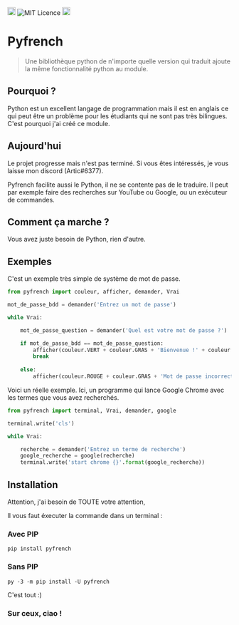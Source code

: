 <a href="https://discord.gg/GM2wSefRUT"><img src="https://discord.com/api/guilds/903297618728349736/embed.png" alt="Discord" height="18"></a> ![MIT Licence](https://warehouse-camo.ingress.cmh1.psfhosted.org/f564a2fa3d89c69619dfabf8a770353094df052f/68747470733a2f2f696d672e736869656c64732e696f2f6769746875622f6c6963656e73652f6a776f646465722f707976657273696f6e2d696e666f2e737667) <a href="https://badge.fury.io/py/pyfrench"><img src="https://d25lcipzij17d.cloudfront.net/badge.svg?id=py&r=r&type=6e&v=0.2.2&x2=0" alt="PyPI version" height="18"></a>
# Pyfrench

> Une bibliothèque python de n'importe quelle version qui traduit ajoute la même fonctionnalité python au module.

## Pourquoi ?

Python est un excellent langage de programmation mais il est en anglais ce qui peut être un problème pour les étudiants qui ne sont pas très bilingues.
C'est pourquoi j'ai créé ce module.

## Aujourd'hui

Le projet progresse mais n'est pas terminé.
Si vous êtes intéressés, je vous laisse mon discord (Artic#6377).

Pyfrench facilite aussi le Python, il ne se contente pas de le traduire.
Il peut par exemple faire des recherches sur YouTube ou Google, ou un exécuteur de commandes.

## Comment ça marche ?

Vous avez juste besoin de Python, rien d'autre.

## Exemples

C'est un exemple très simple de système de mot de passe.

```python
from pyfrench import couleur, afficher, demander, Vrai

mot_de_passe_bdd = demander('Entrez un mot de passe')

while Vrai:

    mot_de_passe_question = demander('Quel est votre mot de passe ?')

    if mot_de_passe_bdd == mot_de_passe_question:
        afficher(couleur.VERT + couleur.GRAS + 'Bienvenue !' + couleur.FIN)
        break
    
    else:
        afficher(couleur.ROUGE + couleur.GRAS + 'Mot de passe incorrect !' + couleur.FIN)
```

Voici un réelle exemple.
Ici, un programme qui lance Google Chrome avec les termes que vous avez recherchés.

```python
from pyfrench import terminal, Vrai, demander, google

terminal.write('cls')

while Vrai:

    recherche = demander('Entrez un terme de recherche')
    google_recherche = google(recherche)
    terminal.write('start chrome {}'.format(google_recherche))
```

## Installation

Attention, j'ai besoin de TOUTE votre attention,

Il vous faut éxecuter la commande dans un terminal :

### Avec PIP

```
pip install pyfrench
```

### Sans PIP

```
py -3 -m pip install -U pyfrench
```

C'est tout :)

### Sur ceux, ciao !
